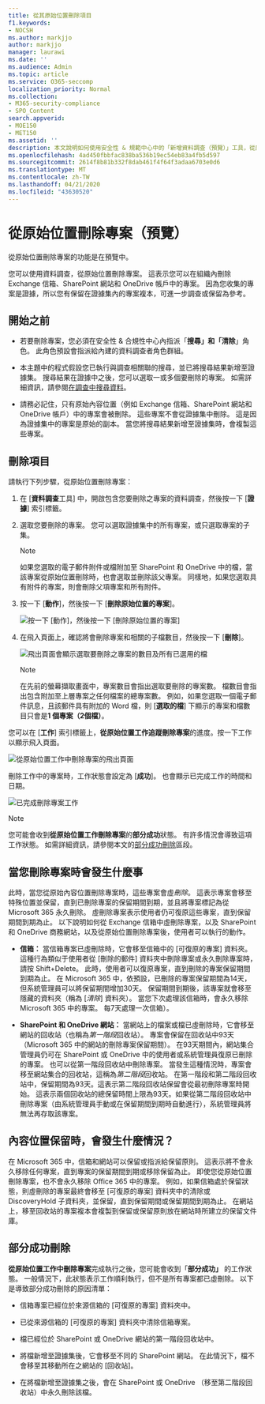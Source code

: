 ```yaml
---
title: 從其原始位置刪除項目
f1.keywords:
- NOCSH
ms.author: markjjo
author: markjjo
manager: laurawi
ms.date: ''
ms.audience: Admin
ms.topic: article
ms.service: O365-seccomp
localization_priority: Normal
ms.collection:
- M365-security-compliance
- SPO_Content
search.appverid:
- MOE150
- MET150
ms.assetid: ''
description: 本文說明如何使用安全性 & 規範中心中的「新增資料調查（預覽）」工具，從原始位置刪除專案。
ms.openlocfilehash: 4ad450fbbfac838ba536b19ec54eb83a4fb5d597
ms.sourcegitcommit: 2614f8b81b332f8dab461f4f64f3adaa6703e0d6
ms.translationtype: MT
ms.contentlocale: zh-TW
ms.lasthandoff: 04/21/2020
ms.locfileid: "43630520"
---
```

# <a name="delete-items-from-their-original-location-preview"></a>從原始位置刪除專案（預覽）

從原始位置刪除專案的功能是在預覽中。

您可以使用資料調查，從原始位置刪除專案。 這表示您可以在組織內刪除 Exchange 信箱、SharePoint 網站和 OneDrive 帳戶中的專案。 因為您收集的專案是證據，所以您有保留在證據集內的專案複本，可進一步調查或保留為參考。

## <a name="before-you-begin"></a>開始之前

- 若要刪除專案，您必須在安全性 & 合規性中心內指派「**搜尋」和「清除**」角色。 此角色預設會指派給內建的資料調查者角色群組。

- 本主題中的程式假設您已執行與調查相關聯的搜尋，並已將搜尋結果新增至證據集。 搜尋結果在證據中之後，您可以選取一或多個要刪除的專案。 如需詳細資訊，請參閱[在調查中搜尋資料](search-for-data.md)。

- 請務必記住，只有原始內容位置（例如 Exchange 信箱、SharePoint 網站和 OneDrive 帳戶）中的專案會被刪除。 這些專案不會從證據集中刪除。 這是因為證據集中的專案是原始的副本。 當您將搜尋結果新增至證據集時，會複製這些專案。

## <a name="delete-items"></a>刪除項目

請執行下列步驟，從原始位置刪除專案：

1. 在 [**資料調查**工具] 中，開啟包含您要刪除之專案的資料調查，然後按一下 [**證據**] 索引標籤。

2. 選取您要刪除的專案。 您可以選取證據集中的所有專案，或只選取專案的子集。

   > [!NOTE]
   > 如果您選取的電子郵件附件或檔附加至 SharePoint 和 OneDrive 中的檔，當該專案從原始位置刪除時，也會選取並刪除該父專案。 同樣地，如果您選取具有附件的專案，則會刪除父項專案和所有附件。
 
2. 按一下 [**動作**]，然後按一下 [**刪除原始位置的專案**]。

   ![按一下 [動作]，然後按一下 [刪除原始位置的專案]](../media/DataInvestigationsDeleteItems1.png)

3. 在飛入頁面上，確認將會刪除專案和相關的子檔數目，然後按一下 [**刪除**]。

   ![飛出頁面會顯示選取要刪除之專案的數目及所有已選用的檔](../media/DataInvestigationsDeleteItems2.png)

   > [!NOTE]
   > 在先前的螢幕擷取畫面中，專案數目會指出選取要刪除的專案數。 檔數目會指出包含附加至上層專案之任何檔案的總專案數。 例如，如果您選取一個電子郵件訊息，且該郵件具有附加的 Word 檔，則 [**選取的檔**] 下顯示的專案和檔數目只會是**1 個專案（2個檔）**。

您可以在 [**工作**] 索引標籤上，**從原始位置工作追蹤刪除專案**的進度。按一下工作以顯示飛入頁面。

![從原始位置工作中刪除專案的飛出頁面](../media/DataInvestigationsDeleteItems3.png)

刪除工作中的專案時，工作狀態會設定為 [**成功**]。 也會顯示已完成工作的時間和日期。

![已完成刪除專案工作](../media/DataInvestigationsDeleteItems4.png)

> [!NOTE]
> 您可能會收到**從原始位置工作刪除專案**的**部分成功**狀態。 有許多情況會導致這項工作狀態。 如需詳細資訊，請參閱本文的[部分成功刪除](#partially-successful-deletions)區段。

## <a name="what-happens-when-you-delete-items"></a>當您刪除專案時會發生什麼事

此時，當您從原始內容位置刪除專案時，這些專案會虛*刪除*。 這表示專案會移至特殊位置並保留，直到已刪除專案的保留期間到期，並且將專案標記為從 Microsoft 365 永久刪除。 虛刪除專案表示使用者仍可復原這些專案，直到保留期間到期為止。 以下說明如何從 Exchange 信箱中虛刪除專案，以及 SharePoint 和 OneDrive 商務網站，以及從原始位置刪除專案後，使用者可以執行的動作。

- **信箱：** 當信箱專案已虛刪除時，它會移至信箱中的 [可復原的專案] 資料夾。 這種行為類似于使用者從 [刪除的郵件] 資料夾中刪除專案或永久刪除專案時，請按 Shift+Delete。 此時，使用者可以復原專案，直到刪除的專案保留期間到期為止。 在 Microsoft 365 中，依預設，已刪除的專案保留期間為14天，但系統管理員可以將保留期間增加30天。 保留期間到期後，該專案就會移至隱藏的資料夾（稱為 [*清除*] 資料夾）。 當您下次處理該信箱時，會永久移除 Microsoft 365 中的專案。 每7天處理一次信箱）。

- **SharePoint 和 OneDrive 網站：** 當網站上的檔案或檔已虛刪除時，它會移至網站的回收站（也稱為*第一階段*回收站）。 專案會保留在回收站中93天（Microsoft 365 中的網站的刪除專案保留期間）。 在93天期間內，網站集合管理員仍可在 SharePoint 或 OneDrive 中的使用者或系統管理員復原已刪除的專案。 也可以從第一階段回收站中刪除專案。 當發生這種情況時，專案會移至網站集合的回收站，這稱為*第二階段*回收站。 在第一階段和第二階段回收站中，保留期間為93天。這表示第二階段回收站保留會從最初刪除專案時開始。 這表示兩個回收站的總保留時間上限為93天。如果從第二階段回收站中刪除專案（由系統管理員手動或在保留期間到期時自動進行），系統管理員將無法再存取該專案。

## <a name="what-happens-if-a-content-location-is-on-hold"></a>內容位置保留時，會發生什麼情況？

在 Microsoft 365 中，信箱和網站可以保留或指派給保留原則。 這表示將不會永久移除任何專案，直到專案的保留期間到期或移除保留為止。 即使您從原始位置刪除專案，也不會永久移除 Office 365 中的專案。 例如，如果信箱處於保留狀態，則虛刪除的專案最終會移至 [可復原的專案] 資料夾中的清除或 DiscoveryHold 子資料夾，並保留，直到保留期間或保留期間到期為止。 在網站上，移至回收站的專案複本會複製到保留或保留原則放在網站時所建立的保留文件庫。

## <a name="partially-successful-deletions"></a>部分成功刪除

**從原始位置工作中刪除專案**完成執行之後，您可能會收到「**部分成功」** 的工作狀態。 一般情況下，此狀態表示工作順利執行，但不是所有專案都已虛刪除。 以下是導致部分成功刪除的原因清單：

- 信箱專案已經位於來源信箱的 [可復原的專案] 資料夾中。

- 已從來源信箱的 [可復原的專案] 資料夾中清除信箱專案。

- 檔已經位於 SharePoint 或 OneDrive 網站的第一階段回收站中。

- 將檔新增至證據集後，它會移至不同的 SharePoint 網站。 在此情況下，檔不會移至其移動所在之網站的 [回收站]。

- 在將檔新增至證據集之後，會在 SharePoint 或 OneDrive （移至第二階段回收站）中永久刪除該檔。
